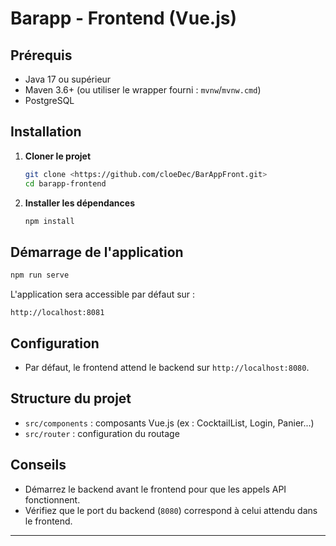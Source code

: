 # Barapp - Frontend (Vue.js)

## Prérequis

- Java 17 ou supérieur
- Maven 3.6+ (ou utiliser le wrapper fourni : `mvnw`/`mvnw.cmd`)
- PostgreSQL

## Installation

1. **Cloner le projet**
   ```sh
   git clone <https://github.com/cloeDec/BarAppFront.git>
   cd barapp-frontend
   ```
2. **Installer les dépendances**
   ```sh
   npm install
   ```

## Démarrage de l'application

```sh
npm run serve
```

L'application sera accessible par défaut sur :

```
http://localhost:8081
```

## Configuration

- Par défaut, le frontend attend le backend sur `http://localhost:8080`.

## Structure du projet

- `src/components` : composants Vue.js (ex : CocktailList, Login, Panier...)
- `src/router` : configuration du routage


## Conseils

- Démarrez le backend avant le frontend pour que les appels API fonctionnent.
- Vérifiez que le port du backend (`8080`) correspond à celui attendu dans le frontend.

---
